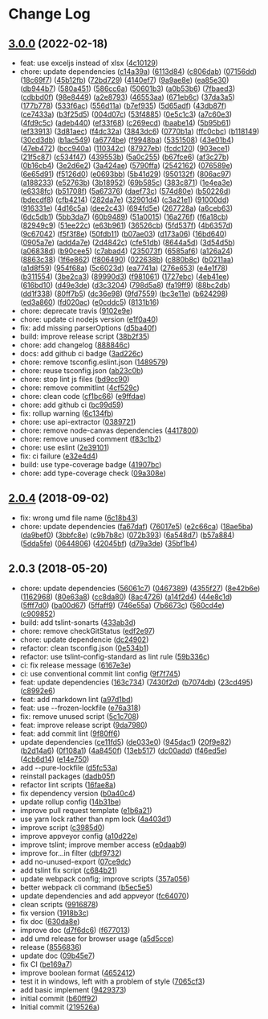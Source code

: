 # Change Log

## [3.0.0](https://github.com/plantain-00/js-excel-template/compare/v2.0.4...v3.0.0) (2022-02-18)
  
* feat: use exceljs instead of xlsx ([4c10129](https://github.com/plantain-00/js-excel-template/commit/4c101298aaba3adefc2c950d42d1b1d18f9edae9))
* chore: update dependencies ([c14a39a](https://github.com/plantain-00/js-excel-template/commit/c14a39a7ac02c4ba2a19b3cad03384ed60a1a916)) ([6113d84](https://github.com/plantain-00/js-excel-template/commit/6113d8431db6111184ad229ea2b4fe24624d1c3a)) ([c806dab](https://github.com/plantain-00/js-excel-template/commit/c806dab3b0ee7ddcb079b2964334841d65a3676b)) ([07156dd](https://github.com/plantain-00/js-excel-template/commit/07156ddf2bb3159735ec0d17ec2ac23bd1d84821)) ([18c69f7](https://github.com/plantain-00/js-excel-template/commit/18c69f70c3e2ba49db45f496e42ec7c0cf2a8c3e)) ([45b12fb](https://github.com/plantain-00/js-excel-template/commit/45b12fbd80700b6d74d5404c0c6542cec57603aa)) ([72bd729](https://github.com/plantain-00/js-excel-template/commit/72bd72989e59f8a646579a7d7a356e14c3d24de9)) ([4140ef7](https://github.com/plantain-00/js-excel-template/commit/4140ef7a24af18564dabc9a1098e3acc0ab011c5)) ([9a9ae8e](https://github.com/plantain-00/js-excel-template/commit/9a9ae8e76be7b8f46c405e0f95996a1962c15514)) ([ea85e30](https://github.com/plantain-00/js-excel-template/commit/ea85e301d37f197ad19d387f1fb1084cedc88404)) ([db944b7](https://github.com/plantain-00/js-excel-template/commit/db944b752b244a16638fa2fb30f9acc21e031e32)) ([580a451](https://github.com/plantain-00/js-excel-template/commit/580a4510f7fe46454be39e88121c5bcbd9b07fc3)) ([586cc6a](https://github.com/plantain-00/js-excel-template/commit/586cc6a6f85563f79ba70b014d4c5a4642041d01)) ([50601b3](https://github.com/plantain-00/js-excel-template/commit/50601b3d65fc259c45380739353d5034212d14bb)) ([a0b53b6](https://github.com/plantain-00/js-excel-template/commit/a0b53b6555672bc1b76d8365c357db6a914883df)) ([7fbaed3](https://github.com/plantain-00/js-excel-template/commit/7fbaed3e9c84895a52daad3d5f6d031cd93aaaa0)) ([cdbbd0f](https://github.com/plantain-00/js-excel-template/commit/cdbbd0f63c3fdfebbf1c2233c40fc2747589aa9d)) ([98e8449](https://github.com/plantain-00/js-excel-template/commit/98e8449edb0c94e3941d31ff87371cdcb62156b1)) ([a2e8793](https://github.com/plantain-00/js-excel-template/commit/a2e87932a4c46e6dcd7bb87072fb942d0042c5e6)) ([46553aa](https://github.com/plantain-00/js-excel-template/commit/46553aa77f1f951d40b2572ad03a60b2bffa8269)) ([671eb6c](https://github.com/plantain-00/js-excel-template/commit/671eb6c77c376acf6221a22c92d068f491b04243)) ([37da3a5](https://github.com/plantain-00/js-excel-template/commit/37da3a5a448bf79c693f2672ee551dca249271e9)) ([177b778](https://github.com/plantain-00/js-excel-template/commit/177b778a6111180fa2653ccbbc6bb04100406577)) ([533f6ac](https://github.com/plantain-00/js-excel-template/commit/533f6ac6e4c7fb4800bab72f57df1f2d7258e79a)) ([556d11a](https://github.com/plantain-00/js-excel-template/commit/556d11a3daa53958f335e4c0a7f87e61933ecb9b)) ([b7ef935](https://github.com/plantain-00/js-excel-template/commit/b7ef93557c362aca37d4278b527ed439844d85a0)) ([5d65adf](https://github.com/plantain-00/js-excel-template/commit/5d65adfa9b8f10763de717968afc228173968fd0)) ([43db87f](https://github.com/plantain-00/js-excel-template/commit/43db87fce8e3e11fafc3d48315c2795a785a0dd5)) ([ce7433a](https://github.com/plantain-00/js-excel-template/commit/ce7433a6f2ce87c13ce2e67655ef1d1ce8cfae25)) ([b3f25d5](https://github.com/plantain-00/js-excel-template/commit/b3f25d50ce07b188ffdf41030044ed610c4f6316)) ([004d07c](https://github.com/plantain-00/js-excel-template/commit/004d07c5325041829d40faa33d2918d49872cf48)) ([53f4885](https://github.com/plantain-00/js-excel-template/commit/53f488560f00d6087a77463d7c8a377015464153)) ([0e5c1c3](https://github.com/plantain-00/js-excel-template/commit/0e5c1c30b54ebff547f4fefe89fd400179c8f80f)) ([a7c60e3](https://github.com/plantain-00/js-excel-template/commit/a7c60e3a2241b635f4bd9c1ee6750a28db26ba0e)) ([4fd9c5c](https://github.com/plantain-00/js-excel-template/commit/4fd9c5cf2a4cb82ab96bb34e35f424c16302c80d)) ([adeb440](https://github.com/plantain-00/js-excel-template/commit/adeb4403a57bf6620c2e6240574c7c515ee1167e)) ([ef33f68](https://github.com/plantain-00/js-excel-template/commit/ef33f688b7a0abefa75f64abf97d0f20c423ef98)) ([c269ecd](https://github.com/plantain-00/js-excel-template/commit/c269ecda8045bd008ec94ec7177b1f960f54ad46)) ([baabe14](https://github.com/plantain-00/js-excel-template/commit/baabe14e85975fb71471b480dd0294b327fd3b88)) ([5b95b61](https://github.com/plantain-00/js-excel-template/commit/5b95b61d6483ac00026ee2c9d47a26c76c12c841)) ([ef33913](https://github.com/plantain-00/js-excel-template/commit/ef339130b3a33b6575aa0e0c4137f3803358bd72)) ([3d81aec](https://github.com/plantain-00/js-excel-template/commit/3d81aecad4a06ca773520a09eee7f0c15215d741)) ([f4dc32a](https://github.com/plantain-00/js-excel-template/commit/f4dc32ad8a2e91f8454a63b8d5946b1e5bb3030d)) ([3843dc6](https://github.com/plantain-00/js-excel-template/commit/3843dc6e9b643e18a579fc6bdc548f27a0b6911b)) ([0770b1a](https://github.com/plantain-00/js-excel-template/commit/0770b1a8f2ca88e7195f47d284a3e8f2e7051dca)) ([ffc0cbc](https://github.com/plantain-00/js-excel-template/commit/ffc0cbca54881bbaa38004698a8cc6e04540f6af)) ([b118149](https://github.com/plantain-00/js-excel-template/commit/b11814968880bb07f602156155847710dddfc0a8)) ([30cd3db](https://github.com/plantain-00/js-excel-template/commit/30cd3db01c0d931e721f732b709143a1fb55f2da)) ([b1ac549](https://github.com/plantain-00/js-excel-template/commit/b1ac549e8ed8bf5056986713d9843b6adb7105f6)) ([a6774be](https://github.com/plantain-00/js-excel-template/commit/a6774be4d602baf0d75ff1cca06a4e51378fc660)) ([f9948ba](https://github.com/plantain-00/js-excel-template/commit/f9948bab82c5884f23349505e8f401a967d69a52)) ([5351508](https://github.com/plantain-00/js-excel-template/commit/53515081dc4c4c484d1f83642f88a43a00c6a937)) ([43e01b4](https://github.com/plantain-00/js-excel-template/commit/43e01b4aac858d1f3783e21fedf8e82d084f6f1b)) ([47eb472](https://github.com/plantain-00/js-excel-template/commit/47eb472a02c08cb8acaf44f3c66ce1751d558406)) ([bcc940a](https://github.com/plantain-00/js-excel-template/commit/bcc940a75055aa8bcd2fd05970eb5d9f9ddf0814)) ([110342c](https://github.com/plantain-00/js-excel-template/commit/110342ce943c3651d117fc5c75355dc5d15d16c2)) ([87927eb](https://github.com/plantain-00/js-excel-template/commit/87927eb19c02132859fee327060086c31e738cc7)) ([fcdc120](https://github.com/plantain-00/js-excel-template/commit/fcdc1205913ebbfc5399e20c1fcb2cd5e5f9d8c8)) ([903ece1](https://github.com/plantain-00/js-excel-template/commit/903ece13b11792984d4af7ac83bf09c01534375a)) ([21f5c87](https://github.com/plantain-00/js-excel-template/commit/21f5c878c404ab331e6d49e8ace411b65ae9e5dd)) ([c534f47](https://github.com/plantain-00/js-excel-template/commit/c534f4700a466cf20ca6c6e7bb5f75c96d9dd960)) ([439553b](https://github.com/plantain-00/js-excel-template/commit/439553b0d4b9094698fab278843fd73884107eea)) ([5a0c255](https://github.com/plantain-00/js-excel-template/commit/5a0c255fae08a0f166a9652904df985089512d89)) ([b67fce6](https://github.com/plantain-00/js-excel-template/commit/b67fce67f2400dbc7ad1e6fd900885f5d3bcc618)) ([af3c27b](https://github.com/plantain-00/js-excel-template/commit/af3c27b6856324890b603e1586737216ecc0e129)) ([0b16cb4](https://github.com/plantain-00/js-excel-template/commit/0b16cb419cec0ed29f01d392673198dda8a29b83)) ([3e2d6e2](https://github.com/plantain-00/js-excel-template/commit/3e2d6e21b60de4b9befda44e784041d0db45a8ae)) ([3a424ae](https://github.com/plantain-00/js-excel-template/commit/3a424ae0d406f44434a6882df481c441030ccf34)) ([5790ffa](https://github.com/plantain-00/js-excel-template/commit/5790ffaa541575480762855e3c26274c0a23f0ea)) ([2542162](https://github.com/plantain-00/js-excel-template/commit/25421627e87da8344f6f8e4b20520eeea7c5aec1)) ([076589e](https://github.com/plantain-00/js-excel-template/commit/076589ebbcc9c341828c71e04eed889f307f7e47)) ([6e65d91](https://github.com/plantain-00/js-excel-template/commit/6e65d919815637dc47e1b57884d8166daf9889bb)) ([f5126d0](https://github.com/plantain-00/js-excel-template/commit/f5126d08e19fcbf3be3770d8bc2e54f4957bb774)) ([e0693bb](https://github.com/plantain-00/js-excel-template/commit/e0693bb54cb5a173045ee4a10acb919ca6b8105f)) ([5b41d29](https://github.com/plantain-00/js-excel-template/commit/5b41d29b0c11a028b73c447a674e9314cac1a916)) ([950132f](https://github.com/plantain-00/js-excel-template/commit/950132fd1c07857ad927079baf66a8f84760c28f)) ([806ac97](https://github.com/plantain-00/js-excel-template/commit/806ac97f84055b8fef6cafd6e2a6a660b6947eb8)) ([a188233](https://github.com/plantain-00/js-excel-template/commit/a18823392e6ad69e16841d2aeea5726dd9afa15a)) ([e52763b](https://github.com/plantain-00/js-excel-template/commit/e52763bdad1da397152cd7973169faf8d87d3465)) ([3b18952](https://github.com/plantain-00/js-excel-template/commit/3b189520164598cb7167520a5d9a043431bbdeca)) ([69b585c](https://github.com/plantain-00/js-excel-template/commit/69b585ce8742a93d6985899cd713f0037f873049)) ([383c871](https://github.com/plantain-00/js-excel-template/commit/383c8712dcb4e969f5025205d948daf32d80f790)) ([1e4ea3e](https://github.com/plantain-00/js-excel-template/commit/1e4ea3eff7db8e800456e8015e28e8735ce30184)) ([e6338fc](https://github.com/plantain-00/js-excel-template/commit/e6338fcf185d3835a8fb10263ec1abf1fee6ed6d)) ([b51708f](https://github.com/plantain-00/js-excel-template/commit/b51708f00d7cc300390c5943d570ae8c35364980)) ([5a67376](https://github.com/plantain-00/js-excel-template/commit/5a67376f6bb06e2883eb778a58e34b10d3507b63)) ([daef73c](https://github.com/plantain-00/js-excel-template/commit/daef73c0d862542e0fd0b2ebb7cfe3c85f00de83)) ([574d80e](https://github.com/plantain-00/js-excel-template/commit/574d80edc953e746a0c49ecaa57afe8936b3c770)) ([b50226d](https://github.com/plantain-00/js-excel-template/commit/b50226d0b4530f4ef7d202cc04d8749a6e2b5f54)) ([bdecdf8](https://github.com/plantain-00/js-excel-template/commit/bdecdf800c25e7f73d7cda27caea6de32549371d)) ([cfb4214](https://github.com/plantain-00/js-excel-template/commit/cfb4214bf77d7e6f8a426f0c0d45cc210af05489)) ([282da7e](https://github.com/plantain-00/js-excel-template/commit/282da7e1444e718fadacc9e55ccca794913a7575)) ([32901d4](https://github.com/plantain-00/js-excel-template/commit/32901d42ceda43e678c0b97a735b2b3827d5103f)) ([c3a21e1](https://github.com/plantain-00/js-excel-template/commit/c3a21e1b515d9709315aee9d3a6250e1dae0a4fe)) ([91000dd](https://github.com/plantain-00/js-excel-template/commit/91000ddb5b3f14666e8aee8e852c0204934313f3)) ([916331e](https://github.com/plantain-00/js-excel-template/commit/916331e971e3f590b25df543eabfc8e2e2654d3f)) ([4d16c5a](https://github.com/plantain-00/js-excel-template/commit/4d16c5ac1e2c69568fbc9b1ad7f935877fdbb1c1)) ([dee2c43](https://github.com/plantain-00/js-excel-template/commit/dee2c430dde6d4fc07c3069fca8bc45886bff1d8)) ([694fd5e](https://github.com/plantain-00/js-excel-template/commit/694fd5e5192cbe4177e751c0bc0bc78ca674d397)) ([267728a](https://github.com/plantain-00/js-excel-template/commit/267728a37aeb7cd8d704613edafa6e188c1fe77c)) ([a6ceb63](https://github.com/plantain-00/js-excel-template/commit/a6ceb631ed5e90e5f9097aa396cb1b5630e69808)) ([6dc5db1](https://github.com/plantain-00/js-excel-template/commit/6dc5db10df2de0493a289d9e6e1e6a299f96a3f3)) ([5bb3da7](https://github.com/plantain-00/js-excel-template/commit/5bb3da7a6eae15210404160ddba005b3af1d4e14)) ([60b9489](https://github.com/plantain-00/js-excel-template/commit/60b9489e46d75bfb38642b623e441dcfe9c00fa2)) ([51a0015](https://github.com/plantain-00/js-excel-template/commit/51a00156bf0c89f6bc5ae5d902d1b6f671842fdf)) ([16a276f](https://github.com/plantain-00/js-excel-template/commit/16a276f3895adf10cfac43b6f4276a394674b147)) ([f6a18cb](https://github.com/plantain-00/js-excel-template/commit/f6a18cbb085e1aaa4f7bf9c702a303038c7b15b7)) ([82949c9](https://github.com/plantain-00/js-excel-template/commit/82949c994bd8ae5ebc67b0d6863712d2d186828d)) ([51ee22c](https://github.com/plantain-00/js-excel-template/commit/51ee22c7ceff1bdfe98883c01da2e788a94d7c31)) ([e63b961](https://github.com/plantain-00/js-excel-template/commit/e63b9611aa1a21d5311f56bc559e1dafb6773603)) ([36526cb](https://github.com/plantain-00/js-excel-template/commit/36526cbb9ca5b0660bc1334592afaf7faea64d5a)) ([5fd537f](https://github.com/plantain-00/js-excel-template/commit/5fd537fa26620c95440e1fcd1d457ca89c7c8123)) ([4b6357d](https://github.com/plantain-00/js-excel-template/commit/4b6357d3e05c1aacc23e1afe151dda5a78fcfdb0)) ([9c67042](https://github.com/plantain-00/js-excel-template/commit/9c670429227314e22fafcb160ceec266fa08bbd2)) ([f5f3f8e](https://github.com/plantain-00/js-excel-template/commit/f5f3f8e0a169751cd150f52f11b8ac97752516e7)) ([50fdb11](https://github.com/plantain-00/js-excel-template/commit/50fdb1137fcdb6be55fe9b0bde252549253beed3)) ([b07ae03](https://github.com/plantain-00/js-excel-template/commit/b07ae0312b514b8655d6159109d57d3661b05f2d)) ([d173a06](https://github.com/plantain-00/js-excel-template/commit/d173a060885313e78f498a1d02332d3eaba04bbf)) ([16bd640](https://github.com/plantain-00/js-excel-template/commit/16bd64051ee8a206bdc3257635ef2ef4f028f5d3)) ([0905a7e](https://github.com/plantain-00/js-excel-template/commit/0905a7e1c2d55d105cf210e4c7bd5a309a2bdf7b)) ([add4a7e](https://github.com/plantain-00/js-excel-template/commit/add4a7e47cd240c0c47041062a57919ca1661cc2)) ([2d4842c](https://github.com/plantain-00/js-excel-template/commit/2d4842ce48804072696b06eb34b1dd5ff6871852)) ([cfe51db](https://github.com/plantain-00/js-excel-template/commit/cfe51dbe900ad31baad2de9b4d992c1475077d05)) ([8644a5d](https://github.com/plantain-00/js-excel-template/commit/8644a5d8ffe8bcb952702f39aeb79bada210f250)) ([3d54d5b](https://github.com/plantain-00/js-excel-template/commit/3d54d5b698fa2b6dfc95a335543e2ece0cda6546)) ([a06838d](https://github.com/plantain-00/js-excel-template/commit/a06838d4ae48d950d166616582e758b9be9389a4)) ([b90cee5](https://github.com/plantain-00/js-excel-template/commit/b90cee5a96c5f68e98340032d93d131d647ce5ee)) ([c7abad4](https://github.com/plantain-00/js-excel-template/commit/c7abad4a6323534cdb31a4cf9807a65e5bf3f5bf)) ([235073f](https://github.com/plantain-00/js-excel-template/commit/235073f40851963cf33bbe1cbc2955982f7ee7c7)) ([6585af6](https://github.com/plantain-00/js-excel-template/commit/6585af67a59a454eef596ceceb5efeca979b3a70)) ([a126a24](https://github.com/plantain-00/js-excel-template/commit/a126a24209574f89c1159366d14d1b9ce5ea17a7)) ([8863c38](https://github.com/plantain-00/js-excel-template/commit/8863c38cbdc379e209b640649061efd8e459d75f)) ([1f6e862](https://github.com/plantain-00/js-excel-template/commit/1f6e862b571e321307ec5e68d374ce1bbb3903f3)) ([f806490](https://github.com/plantain-00/js-excel-template/commit/f806490cb2e036445611141609d2e5cae04b2d72)) ([022638b](https://github.com/plantain-00/js-excel-template/commit/022638b3e951beb26276e21462ff1a8eaa543977)) ([c880b8c](https://github.com/plantain-00/js-excel-template/commit/c880b8c8724f98d678147e64a14f2ae5e397b6ef)) ([b0211aa](https://github.com/plantain-00/js-excel-template/commit/b0211aacde86901784ea4d70409de6d9c1583fc7)) ([a1d8f59](https://github.com/plantain-00/js-excel-template/commit/a1d8f59ef201e412e4c48c7779faad2a44d6b081)) ([954f68a](https://github.com/plantain-00/js-excel-template/commit/954f68a77b34c9dd16e818262554bafe18a0ded8)) ([5c6023d](https://github.com/plantain-00/js-excel-template/commit/5c6023dbcf3b3aede2424fd72d8c1cc3542647b2)) ([ea7741a](https://github.com/plantain-00/js-excel-template/commit/ea7741a94c2ba9b18398a6721e78cf0584871b8c)) ([276e653](https://github.com/plantain-00/js-excel-template/commit/276e653b78f65c4b77ee8d64cc792a7d521b8d8a)) ([e4e1f78](https://github.com/plantain-00/js-excel-template/commit/e4e1f78d2485c40f5a83218910fc13258e2ca228)) ([b311554](https://github.com/plantain-00/js-excel-template/commit/b31155492be315132b59567dbd7b410b6291d38b)) ([3be2ca3](https://github.com/plantain-00/js-excel-template/commit/3be2ca3fcbb324da2b7b619ad434f1b1a6e3947d)) ([89990d3](https://github.com/plantain-00/js-excel-template/commit/89990d34cebf733dc3b942e04072a474589e5034)) ([f981061](https://github.com/plantain-00/js-excel-template/commit/f981061777a5554436ad11f793c71a606ca7bdc0)) ([1727ebc](https://github.com/plantain-00/js-excel-template/commit/1727ebca481af5563551056a1cf92b74affaceb2)) ([4eb41ee](https://github.com/plantain-00/js-excel-template/commit/4eb41ee742bac89a845268696dd76899798c3e30)) ([616bd10](https://github.com/plantain-00/js-excel-template/commit/616bd10193ad90b9124febdc23ae8f9cc740e019)) ([d49e3de](https://github.com/plantain-00/js-excel-template/commit/d49e3de82c073ee78f01c66db209086002481bce)) ([d3c3204](https://github.com/plantain-00/js-excel-template/commit/d3c320429f7372151283f2517cbc37b10068764a)) ([798d5a8](https://github.com/plantain-00/js-excel-template/commit/798d5a8896b49dc5758440623891b241de57ad8a)) ([fa19ff9](https://github.com/plantain-00/js-excel-template/commit/fa19ff9f0d5a203be674dfcea4f7787f74fbe7a3)) ([88bc2db](https://github.com/plantain-00/js-excel-template/commit/88bc2db5050a929b2017aede5dd87d7d18940e42)) ([dd1f338](https://github.com/plantain-00/js-excel-template/commit/dd1f33888ede718d49f5384e180bb3611eb4b1c9)) ([80ff7b5](https://github.com/plantain-00/js-excel-template/commit/80ff7b5b443e38b4ef049be5e06edaf0da5af283)) ([dc36e98](https://github.com/plantain-00/js-excel-template/commit/dc36e98e5fb2b8a7f9be1dd64cf27d5bfba3465f)) ([9fd7559](https://github.com/plantain-00/js-excel-template/commit/9fd7559825d5d33f0248569eb7dbf7c56c9b8034)) ([bc3e11e](https://github.com/plantain-00/js-excel-template/commit/bc3e11e2b2af569a191a50e72d33ab5092fdfc2e)) ([b624298](https://github.com/plantain-00/js-excel-template/commit/b624298185da9e6c0b4ed40ce200b5ed309af828)) ([ed3a860](https://github.com/plantain-00/js-excel-template/commit/ed3a860a46d07c98187c65bfadb29264dd17bc90)) ([fd020ac](https://github.com/plantain-00/js-excel-template/commit/fd020ac4f99f908df2f4943208373234e727ed96)) ([e0cddc5](https://github.com/plantain-00/js-excel-template/commit/e0cddc5764ee738c3adf75f95185c9e787c03f59)) ([8131b16](https://github.com/plantain-00/js-excel-template/commit/8131b161bd347fab4e814f7e9580f5d12e5e4b25))
* chore: deprecate travis ([9102e9e](https://github.com/plantain-00/js-excel-template/commit/9102e9eaafcd8c3d838752c182750b78d3ad2758))
* chore: update ci nodejs version ([e1f0a40](https://github.com/plantain-00/js-excel-template/commit/e1f0a40b0b0281283809a4411cf3ba985356634d))
* fix: add missing parserOptions ([d5ba40f](https://github.com/plantain-00/js-excel-template/commit/d5ba40fcc93d6a5fa78ddd9d41d4803f7fff8612))
* build: improve release script ([38b2f35](https://github.com/plantain-00/js-excel-template/commit/38b2f3519ec42e861fe1f3bcaf853a1a02e170c7))
* chore: add changelog ([888846c](https://github.com/plantain-00/js-excel-template/commit/888846c4f3aa21d8525471ff6e7a94181b7ff3b2))
* docs: add github ci badge ([3ad226c](https://github.com/plantain-00/js-excel-template/commit/3ad226cb1a09cba2dd34c3d3f1cdd0242752a0b7))
* chore: remove tsconfig.eslint.json ([1489579](https://github.com/plantain-00/js-excel-template/commit/1489579212735f2dc7553c06c82c61ee9dd73a67))
* chore: reuse tsconfig.json ([ab23c0b](https://github.com/plantain-00/js-excel-template/commit/ab23c0b751e8a91e78113701469a362140253138))
* chore: stop lint js files ([bd9cc90](https://github.com/plantain-00/js-excel-template/commit/bd9cc9003e85968edd683c3c96ed50348c68c937))
* chore: remove commitlint ([4cf529c](https://github.com/plantain-00/js-excel-template/commit/4cf529c2883788a4588fe5ce104d9dabaee2e907))
* chore: clean code ([cf1bc66](https://github.com/plantain-00/js-excel-template/commit/cf1bc669aeb56db22c8fed423c5e4f1185a6053e)) ([e9ffdae](https://github.com/plantain-00/js-excel-template/commit/e9ffdaeb655b646289b09055a78b59bfbaeb8dbf))
* chore: add github ci ([bc99d59](https://github.com/plantain-00/js-excel-template/commit/bc99d59b127bbbbd710eccd664a40a52bc71501f))
* fix: rollup warning ([6c134fb](https://github.com/plantain-00/js-excel-template/commit/6c134fb1bec1cdd5d4b958202a334324f2a61f0b))
* chore: use api-extractor ([0389721](https://github.com/plantain-00/js-excel-template/commit/0389721526752f35a2de5e369a1ff9b72096b3df))
* chore: remove node-canvas dependencies ([4417800](https://github.com/plantain-00/js-excel-template/commit/441780068fee3537ea5c56773f94a681b698d0f8))
* chore: remove unused comment ([f83c1b2](https://github.com/plantain-00/js-excel-template/commit/f83c1b2936f79c691a02e62aa5aa1b223f98a5d6))
* chore: use eslint ([2e39101](https://github.com/plantain-00/js-excel-template/commit/2e391013531b7991f8200ade98c8da105d7e59b0))
* fix: ci failure ([e32e4d4](https://github.com/plantain-00/js-excel-template/commit/e32e4d4a9fc440af1654e0ad4bf967f6c488c6a5))
* build: use type-coverage badge ([41907bc](https://github.com/plantain-00/js-excel-template/commit/41907bce7fdcebdce70cb0d9568b55528967b8f6))
* chore: add type-coverage check ([09a308e](https://github.com/plantain-00/js-excel-template/commit/09a308eef6f6ee65bc20aff844064dfcfcb7389a))

## [2.0.4](https://github.com/plantain-00/js-excel-template/compare/v2.0.3...v2.0.4) (2018-09-02)
  
* fix: wrong umd file name ([6c18b43](https://github.com/plantain-00/js-excel-template/commit/6c18b4341e83cc99945cf035a1676dce3105c949))
* chore: update dependencies ([fa67daf](https://github.com/plantain-00/js-excel-template/commit/fa67daf1313c94826c1c348d4f60d5c8db18ffdf)) ([76017e5](https://github.com/plantain-00/js-excel-template/commit/76017e5ec95bd2fc590f4d6153d9230357d33fa0)) ([e2c66ca](https://github.com/plantain-00/js-excel-template/commit/e2c66ca3b9e68a9362eb89a665dfb4f2815a48ee)) ([18ae5ba](https://github.com/plantain-00/js-excel-template/commit/18ae5ba89cbf5334f35484097f61b698baf4fa3b)) ([da9bef0](https://github.com/plantain-00/js-excel-template/commit/da9bef083b63ac0276171db0d720620ec62c660a)) ([3bbfc8e](https://github.com/plantain-00/js-excel-template/commit/3bbfc8ed919ed7498652bbb80fb4e6630a48a54c)) ([c9b7b8c](https://github.com/plantain-00/js-excel-template/commit/c9b7b8cd92fb42af136625bc1043599d99fc4b2e)) ([072b393](https://github.com/plantain-00/js-excel-template/commit/072b393e4598661505113535fd660b7e51b0be79)) ([6a548d7](https://github.com/plantain-00/js-excel-template/commit/6a548d7dcda53e0cd0e2d0bd88dd4472250a60b7)) ([b57a884](https://github.com/plantain-00/js-excel-template/commit/b57a884d53623e77079e627ccec66e8c84f71afe)) ([5dda5fe](https://github.com/plantain-00/js-excel-template/commit/5dda5feda449fdcc78a2a00e4ae175dc091b5abe)) ([0644806](https://github.com/plantain-00/js-excel-template/commit/064480665107d16d9d89d4570925dd77248f8c50)) ([42045bf](https://github.com/plantain-00/js-excel-template/commit/42045bf41f75205e3adfa61d0eaab473d6cf4813)) ([d79a3de](https://github.com/plantain-00/js-excel-template/commit/d79a3de87935b219a7874a628417385bd9656efc)) ([35bf1b4](https://github.com/plantain-00/js-excel-template/commit/35bf1b4490b47db9dc0e95a81985fc8d3a600b9d))

## 2.0.3 (2018-05-20)
  
* chore: update dependencies ([56061c7](https://github.com/plantain-00/js-excel-template/commit/56061c760ec17f76ec4223001a69017113d82d9a)) ([0467389](https://github.com/plantain-00/js-excel-template/commit/0467389407a93463eb27dfd617eb195f5fece168)) ([4355f27](https://github.com/plantain-00/js-excel-template/commit/4355f27aa418b7fab551b22ce4465e2abf60517a)) ([8e42b6e](https://github.com/plantain-00/js-excel-template/commit/8e42b6ee45745db56f25f4327653951203283734)) ([1162968](https://github.com/plantain-00/js-excel-template/commit/1162968afd689e402755f61d21168b4cdbfddab4)) ([80e63a8](https://github.com/plantain-00/js-excel-template/commit/80e63a82fad63dc7d074409bf72b1904c9fc5a5e)) ([cc8da80](https://github.com/plantain-00/js-excel-template/commit/cc8da802f1d5db879ff324abb70ae9e5b4684292)) ([8ac4726](https://github.com/plantain-00/js-excel-template/commit/8ac4726f43043062ba7c75575c44324f660fcd80)) ([a14f2d4](https://github.com/plantain-00/js-excel-template/commit/a14f2d40d6714db9d1a55108704d678a275672e2)) ([44e8c1d](https://github.com/plantain-00/js-excel-template/commit/44e8c1daf30d75948d2751146970475993516e24)) ([5fff7d0](https://github.com/plantain-00/js-excel-template/commit/5fff7d0cfd3b7ac4939475e45285fe5a0d11bcd3)) ([ba00d67](https://github.com/plantain-00/js-excel-template/commit/ba00d67cddd17f6124c7b3ee1f342ee486012f93)) ([5ffaff9](https://github.com/plantain-00/js-excel-template/commit/5ffaff9ab7dc1645912d0daa54ccc1c3ea15e235)) ([746e55a](https://github.com/plantain-00/js-excel-template/commit/746e55af025975775e3cc13668cdb8ef2e162292)) ([7b6673c](https://github.com/plantain-00/js-excel-template/commit/7b6673c20e906ef6159f79fe5d71f9d1bc0f9e16)) ([560cd4e](https://github.com/plantain-00/js-excel-template/commit/560cd4e7d12c76d0e68945321abd9e8d9da7465d)) ([c909852](https://github.com/plantain-00/js-excel-template/commit/c90985224c194dc67fbefd4551ee1399eff1a627))
* build: add tslint-sonarts ([433ab3d](https://github.com/plantain-00/js-excel-template/commit/433ab3df7cf90cd7301d6235677e7fe5a01b6537))
* chore: remove checkGitStatus ([edf2e97](https://github.com/plantain-00/js-excel-template/commit/edf2e97b1c123e73768e71eba751f46c17bfac7c))
* chore: update dependencie ([dc24902](https://github.com/plantain-00/js-excel-template/commit/dc24902d50484f5f1b73b5c5694aeab345dcaa42))
* refactor: clean tsconfig.json ([0e534b1](https://github.com/plantain-00/js-excel-template/commit/0e534b1a99546bbf05850e84e79aa32e270a1f1f))
* refactor: use tslint-config-standard as lint rule ([59b336c](https://github.com/plantain-00/js-excel-template/commit/59b336cdfef025d1c9083c34e952aaed3878beec))
* ci: fix release message ([6167e3e](https://github.com/plantain-00/js-excel-template/commit/6167e3e294aff5e15db527a2c8fbcf6fcf2eac8c))
* ci: use conventional commit lint config ([9f7f745](https://github.com/plantain-00/js-excel-template/commit/9f7f745caff815f1eff16eb6e244270533bcdfff))
* feat: update dependencies ([163c734](https://github.com/plantain-00/js-excel-template/commit/163c7348b8ee07cc2ae7f7a99f275c44a273546a)) ([7430f2d](https://github.com/plantain-00/js-excel-template/commit/7430f2decc7f81c2a753838667a6f0a2e8fa091f)) ([b7074db](https://github.com/plantain-00/js-excel-template/commit/b7074dba8fe72c99eaae51272013dd0356a8bff8)) ([23cd495](https://github.com/plantain-00/js-excel-template/commit/23cd495032f39241efb35482a3a047d4da7f0e91)) ([c8992e6](https://github.com/plantain-00/js-excel-template/commit/c8992e6b2a5df60e18f67aa4a73f45079ad8e924))
* feat: add markdown lint ([a97d1bd](https://github.com/plantain-00/js-excel-template/commit/a97d1bd988dae8142f1ff36a378760d4bb34b86b))
* feat: use --frozen-lockfile ([e76a318](https://github.com/plantain-00/js-excel-template/commit/e76a3188140e46ae8b7239b681b641bd0a0eca8e))
* fix: remove unused script ([5c1c708](https://github.com/plantain-00/js-excel-template/commit/5c1c7083b16b637e32b47e6cde06147eff2b4544))
* feat: improve release script ([9da7980](https://github.com/plantain-00/js-excel-template/commit/9da79809ebf81b3ed13f2423350072e8392cb5e9))
* feat: add commit lint ([9f80ff6](https://github.com/plantain-00/js-excel-template/commit/9f80ff6053111c34b5d7e150b07d7353257c2082))
* update dependencies ([ce11fd5](https://github.com/plantain-00/js-excel-template/commit/ce11fd57b50c3b19088ae8a4ffee7c1dfebeacb5)) ([de033e0](https://github.com/plantain-00/js-excel-template/commit/de033e0b5d40f7119a489058eb9b3f7d2233a0dc)) ([945dac1](https://github.com/plantain-00/js-excel-template/commit/945dac1e48d2086b5801969cf360e41daa8c206d)) ([20f9e82](https://github.com/plantain-00/js-excel-template/commit/20f9e82d28cd82fda726d3f03091d91332890cc8)) ([b2d14a6](https://github.com/plantain-00/js-excel-template/commit/b2d14a6660c8d753db751a841a801836b81e6c13)) ([0f108a1](https://github.com/plantain-00/js-excel-template/commit/0f108a14352375c4ee8f9ebc8193fcc2db2d0190)) ([4a8450f](https://github.com/plantain-00/js-excel-template/commit/4a8450fc0bab563ddbd2f89661bd3efb41bbb7ec)) ([13eb517](https://github.com/plantain-00/js-excel-template/commit/13eb517b90363b4b8ec6f7ab1ed489e1bb16b203)) ([dc00add](https://github.com/plantain-00/js-excel-template/commit/dc00addf84a6ec0e65921e0ee0caa827ff7c6c7a)) ([f46ed5e](https://github.com/plantain-00/js-excel-template/commit/f46ed5ea0d45672c17e6a4d6a20876d625e505e6)) ([4cb6d14](https://github.com/plantain-00/js-excel-template/commit/4cb6d149cd9d14d9b70ae7c717daebceee4c6af2)) ([e14e750](https://github.com/plantain-00/js-excel-template/commit/e14e750f9be2aa920c072a78a13e045967802e9b))
* add --pure-lockfile ([d5fc53a](https://github.com/plantain-00/js-excel-template/commit/d5fc53ac8c2bf6c4cbdcbdef92267fd3af6a0128))
* reinstall packages ([dadb05f](https://github.com/plantain-00/js-excel-template/commit/dadb05fe520c2adf36d9ddca02a37fa11e40e4d7))
* refactor lint scripts ([16fae8a](https://github.com/plantain-00/js-excel-template/commit/16fae8a0b44da32ca46ddc1366fb77223bfd436b))
* fix dependency version ([b0a40c4](https://github.com/plantain-00/js-excel-template/commit/b0a40c47657b20126dc4f8f5835e66b70d6b77fa))
* update rollup config ([14b31be](https://github.com/plantain-00/js-excel-template/commit/14b31bedb7d144fbda94b42cc351f9c9656869e9))
* improve pull request template ([e1b6a21](https://github.com/plantain-00/js-excel-template/commit/e1b6a214b35320ce938935675ec2e16a3e2b900e))
* use yarn lock rather than npm lock ([4a403d1](https://github.com/plantain-00/js-excel-template/commit/4a403d133cb058622ef098514d162b75ac1155c8))
* improve script ([c3985d0](https://github.com/plantain-00/js-excel-template/commit/c3985d09e8a5007836c89a18ef101533c9ce8cfa))
* improve appveyor config ([a10d22e](https://github.com/plantain-00/js-excel-template/commit/a10d22ea15525634cc7c0aa90baad2856483d49c))
* improve tslint; improve member access ([e0daab9](https://github.com/plantain-00/js-excel-template/commit/e0daab935d461c95e048e86e2b2459949b00f6dc))
* improve for...in filter ([dbf9732](https://github.com/plantain-00/js-excel-template/commit/dbf9732f49d012fae77aabfa821c86a33f576b6c))
* add no-unused-export ([07ce9dc](https://github.com/plantain-00/js-excel-template/commit/07ce9dc878c007a16b47a181862fb61b7ff8ba59))
* add tslint fix script ([c684b21](https://github.com/plantain-00/js-excel-template/commit/c684b21b0123bd53455ec6c24e6411f0592ba2ed))
* update webpack config; improve scripts ([357a056](https://github.com/plantain-00/js-excel-template/commit/357a0565298200d445f5b849758d9a036e49a62d))
* better webpack cli command ([b5ec5e5](https://github.com/plantain-00/js-excel-template/commit/b5ec5e5f8625d24d934a5295ec439bd17f9c5e06))
* update dependencies and add appveyor ([fc64070](https://github.com/plantain-00/js-excel-template/commit/fc64070a435441d8ec4e0f7755f4f9f9991261dd))
* clean scripts ([9916878](https://github.com/plantain-00/js-excel-template/commit/9916878775839fcc70d065c45140b45f6bb3a090))
* fix version ([1918b3c](https://github.com/plantain-00/js-excel-template/commit/1918b3c606cf46a5ef812b77b5de1630e668923e))
* fix doc ([630da8e](https://github.com/plantain-00/js-excel-template/commit/630da8e1ba69846ca80227b7b5fde092c4721c09))
* improve doc ([d7f6dc6](https://github.com/plantain-00/js-excel-template/commit/d7f6dc656ba30616b531d120923dac9c5a29f5e5)) ([f677013](https://github.com/plantain-00/js-excel-template/commit/f6770139629c0978d40c3b986130b745c0c56b58))
* add umd release for browser usage ([a5d5cce](https://github.com/plantain-00/js-excel-template/commit/a5d5cce1ff8bc465014311d703d2c2e84b0a5c4b))
* release ([8556836](https://github.com/plantain-00/js-excel-template/commit/85568366d7f9f36d952a95599174b8a6dae9cbef))
* update doc ([09b45e7](https://github.com/plantain-00/js-excel-template/commit/09b45e70b0cf04dca2eaed13ec5ca2fbbbe2dc4f))
* fix CI ([be169a7](https://github.com/plantain-00/js-excel-template/commit/be169a7bf8dd39f1b0ed21ac18459112cb6d7600))
* improve boolean format ([4652412](https://github.com/plantain-00/js-excel-template/commit/46524126c2062185702484ccf4ff7ae8d7955c94))
* test it in windows, left with a problem of style ([7065cf3](https://github.com/plantain-00/js-excel-template/commit/7065cf3f72dd5df1aca8a6924f1d6bba7fc7e4fc))
* add basic implement ([9429373](https://github.com/plantain-00/js-excel-template/commit/94293736d15edf36a6444c0849c74f14a1a29488))
* initial commit ([b60ff92](https://github.com/plantain-00/js-excel-template/commit/b60ff92803f3072889f704fc27f422aa45bc1407))
* Initial commit ([219526a](https://github.com/plantain-00/js-excel-template/commit/219526ac03713f733eb43d6100dfa7e1ac08c5af))
